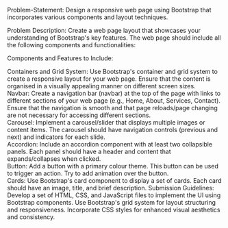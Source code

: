 Problem-Statement:
Design a responsive web page using Bootstrap that incorporates various components and layout techniques.

Problem Description:
Create a web page layout that showcases your understanding of Bootstrap's key features. The web page should include all the following components and functionalities:

Components and Features to Include:

Containers and Grid System: Use Bootstrap's container and grid system to create a responsive layout for your web page.   Ensure that the content is organised in a visually appealing manner on different screen sizes.                                                                                                                                                                                    
Navbar:  Create a navigation bar (navbar) at the top of the page with links to different sections of your web page (e.g., Home, About, Services, Contact).  Ensure that the navigation is smooth and that page reloads/page changing are not necessary for accessing different sections.                                                                 
Carousel:   Implement a carousel/slider that displays multiple images or content items.       The carousel should have navigation controls (previous and next) and indicators for each slide.                                                                                                         
Accordion:   Include an accordion component with at least two collapsible panels.   Each panel should have a header and content that expands/collapses when   clicked.                                                                                                                        
Button:   Add a button with a primary colour theme. This button can be used to trigger an action.  Try to add animation over the button.                                                                                                                                                                                                            
Cards:  Use Bootstrap's card component to display a set of cards. Each card should have an image, title, and brief description.
Submission Guidelines:
Develop a set of HTML, CSS, and JavaScript files to implement the UI using Bootstrap components.
Use Bootstrap's grid system for layout structuring and responsiveness.
Incorporate CSS styles for enhanced visual aesthetics and consistency.
